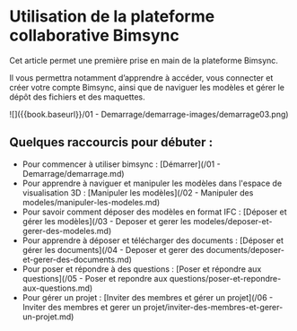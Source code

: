 # Utilisation de la plateforme collaborative Bimsync

Cet article permet une première prise en main de la plateforme Bimsync.

Il vous permettra notamment d’apprendre à accéder, vous connecter et créer votre compte Bimsync, ainsi que de naviguer les modèles et gérer le dépôt des fichiers et des maquettes.

![]({{book.baseurl}}/01 - Demarrage/demarrage-images/demarrage03.png)

## Quelques raccourcis pour débuter :

* Pour commencer à utiliser bimsync : [Démarrer](/01 - Demarrage/demarrage.md)
* Pour apprendre à naviguer et manipuler les modèles dans l'espace de visualisation 3D : [Manipuler les modèles](/02 - Manipuler des modeles/manipuler-les-modeles.md)
* Pour savoir comment déposer des modèles en format IFC : [Déposer et gérer les modèles](/03 - Deposer et gerer les modeles/deposer-et-gerer-des-modeles.md)
* Pour apprendre à déposer et télécharger des documents : [Déposer et gérer les documents](/04 - Deposer et gerer des documents/deposer-et-gerer-des-documents.md)
* Pour poser et répondre à des questions : [Poser et répondre aux questions](/05 - Poser et repondre aux questions/poser-et-repondre-aux-questions.md)
* Pour gérer un projet : [Inviter des membres et gérer un projet](/06 - Inviter des membres et gerer un projet/inviter-des-membres-et-gerer-un-projet.md)
